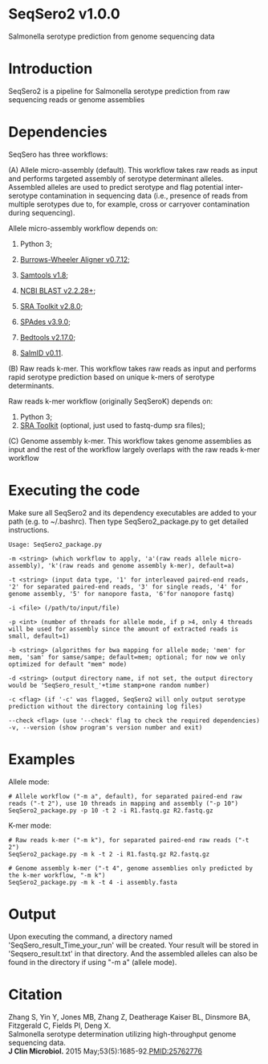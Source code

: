 # SeqSero2 v1.0.0
Salmonella serotype prediction from genome sequencing data

# Introduction 
SeqSero2 is a pipeline for Salmonella serotype prediction from raw sequencing reads or genome assemblies

# Dependencies 
SeqSero has three workflows:

(A) Allele micro-assembly (default). This workflow takes raw reads as input and performs targeted assembly of serotype determinant alleles. Assembled alleles are used to predict serotype and flag potential inter-serotype contamination in sequencing data (i.e., presence of reads from multiple serotypes due to, for example, cross or carryover contamination during sequencing). 

Allele micro-assembly workflow depends on:

1. Python 3;

2. [Burrows-Wheeler Aligner v0.7.12](http://sourceforge.net/projects/bio-bwa/files/);

3. [Samtools v1.8](http://sourceforge.net/projects/samtools/files/samtools/);

4. [NCBI BLAST v2.2.28+](https://blast.ncbi.nlm.nih.gov/Blast.cgi?PAGE_TYPE=BlastDocs&DOC_TYPE=Download);

5. [SRA Toolkit v2.8.0](http://www.ncbi.nlm.nih.gov/Traces/sra/sra.cgi?cmd=show&f=software&m=software&s=software);

6. [SPAdes v3.9.0](http://bioinf.spbau.ru/spades);

7. [Bedtools v2.17.0](http://bedtools.readthedocs.io/en/latest/);

8. [SalmID v0.11](https://github.com/hcdenbakker/SalmID).


(B) Raw reads k-mer. This workflow takes raw reads as input and performs rapid serotype prediction based on unique k-mers of serotype determinants. 

Raw reads k-mer workflow (originally SeqSeroK) depends on:

1. Python 3;
2. [SRA Toolkit](http://www.ncbi.nlm.nih.gov/Traces/sra/sra.cgi?cmd=show&f=software&m=software&s=software) (optional, just used to fastq-dump sra files);


(C) Genome assembly k-mer. This workflow takes genome assemblies as input and the rest of the workflow largely overlaps with the raw reads k-mer workflow


# Executing the code 
Make sure all SeqSero2 and its dependency executables are added to your path (e.g. to ~/.bashrc). Then type SeqSero2_package.py to get detailed instructions.

    Usage: SeqSero2_package.py 

    -m <string> (which workflow to apply, 'a'(raw reads allele micro-assembly), 'k'(raw reads and genome assembly k-mer), default=a)

    -t <string> (input data type, '1' for interleaved paired-end reads, '2' for separated paired-end reads, '3' for single reads, '4' for genome assembly, '5' for nanopore fasta, '6'for nanopore fastq)

    -i <file> (/path/to/input/file)

    -p <int> (number of threads for allele mode, if p >4, only 4 threads will be used for assembly since the amount of extracted reads is small, default=1) 

    -b <string> (algorithms for bwa mapping for allele mode; 'mem' for mem, 'sam' for samse/sampe; default=mem; optional; for now we only optimized for default "mem" mode)
 
    -d <string> (output directory name, if not set, the output directory would be 'SeqSero_result_'+time stamp+one random number)
	
    -c <flag> (if '-c' was flagged, SeqSero2 will only output serotype prediction without the directory containing log files)
    
    --check <flag> (use '--check' flag to check the required dependencies)
    -v, --version (show program's version number and exit)
	

# Examples
Allele mode:

    # Allele workflow ("-m a", default), for separated paired-end raw reads ("-t 2"), use 10 threads in mapping and assembly ("-p 10")
    SeqSero2_package.py -p 10 -t 2 -i R1.fastq.gz R2.fastq.gz
	
K-mer mode:

    # Raw reads k-mer ("-m k"), for separated paired-end raw reads ("-t 2")
    SeqSero2_package.py -m k -t 2 -i R1.fastq.gz R2.fastq.gz

    # Genome assembly k-mer ("-t 4", genome assemblies only predicted by the k-mer workflow, "-m k")
    SeqSero2_package.py -m k -t 4 -i assembly.fasta
	
# Output 
Upon executing the command, a directory named 'SeqSero_result_Time_your_run' will be created. Your result will be stored in 'Seqsero_result.txt' in that directory. And the assembled alleles can also be found in the directory if using "-m a" (allele mode).


# Citation
Zhang S, Yin Y, Jones MB, Zhang Z, Deatherage Kaiser BL, Dinsmore BA, Fitzgerald C, Fields PI, Deng X.  
Salmonella serotype determination utilizing high-throughput genome sequencing data.  
**J Clin Microbiol.** 2015 May;53(5):1685-92.[PMID:25762776](http://jcm.asm.org/content/early/2015/03/05/JCM.00323-15)
